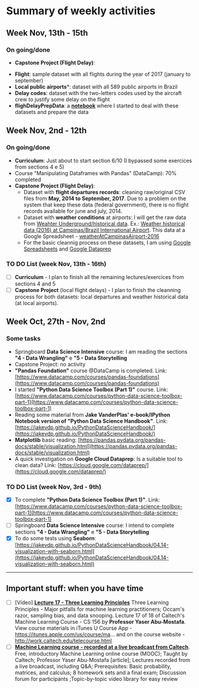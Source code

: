 # Summary of weekly activities

## Week Nov, 13th - 15th 
### On going/done
* **Capstone Project (Flight Delay)**: 
- **Flight**: sample dataset with all flights during the year of 2017 (january to september)
- **Local public airports***: dataset with all 589 public airports in Brazil
- **Delay codes**: dataset with the two-letters codes used by the aircraft crew to justify some delay on the flight
- **flighDelayPrepData**: a [**notebook**]() where I started to deal with these datasets and prepare the data

## Week Nov, 2nd - 12th 
### On going/done
* **Curriculum**: Just about to start section 6/10 (I bypassed some exercices from sections 4 e 5)
* Course "Manipulating Dataframes with Pandas" (DataCamp): 70% completed
* **Capstone Project (Flight Delay)**: 
  - Dataset with **flight departures records**: cleaning raw/original CSV files from **May, 2014 to September, 2017**. Due to a problem on the system that keep these data (federal government), there is no flight records available for june and july, 2014.
  - Dataset with **weather conditions** at airports: I will get the raw data from [Weahter Underground/historical data](https://www.wunderground.com/history/). Ex.: [Weather historical data (2016) at Campinas/Brazil International Airport](https://www.wunderground.com/history/airport/SBKP/2016/1/1/CustomHistory.html?dayend=31&monthend=12&yearend=2016&req_city=&req_state=&req_statename=&reqdb.zip=&reqdb.magic=&reqdb.wmo=). This data at a Google Spreadsheet - [weatherAtCampinasAirport-2016](https://docs.google.com/spreadsheets/d/1nUu6nfqJOYB0ECULsN0r7BfWjKyWUiJeQ2nnyT0V1v8/edit?usp=sharing)
  - For the basic cleannig process on these datasets, I am using [Google Spreadsheets](https://docs.google.com/spreadsheets/) and [Google Dataprep](https://clouddataprep.com/datasets)

### TO DO List (week Nov, 13th - 16th)
* [ ] **Curriculum** -  I plan to finish all the remaining lectures/exercices from sections 4 and 5 
* [ ] **Capstone Project** (local flight delays) - I plan to finish the cleanning process for both datasets: local departures and weather historical data (at local airports).
  
## Week Oct, 27th - Nov, 2nd 

### Some tasks
* Springboard **Data Science Intensive** course: I am reading the sections **"4 - Data Wrangling"** e **"5 - Data Storytelling**
* Capstone Project: no activity
* **"Pandas Foundation"** course @DataCamp is completed. Link: [https://www.datacamp.com/courses/pandas-foundations](https://www.datacamp.com/courses/pandas-foundations) 
* I started **"Python Data Science Toolbox (Part 1)"** course. Link: [https://www.datacamp.com/courses/python-data-science-toolbox-part-1](https://www.datacamp.com/courses/python-data-science-toolbox-part-1)
* Reading some material from **Jake VanderPlas' e-book/IPython Notebook version of "Python Data Science Handbook"**. Link: [https://jakevdp.github.io/PythonDataScienceHandbook/](https://jakevdp.github.io/PythonDataScienceHandbook/) 
* **Matplotlib** basic reading: [https://pandas.pydata.org/pandas-docs/stable/visualization.html](https://pandas.pydata.org/pandas-docs/stable/visualization.html)
* A quick investigation on **Google Cloud Dataprep**: Is a suitable tool to clean data? Link: [https://cloud.google.com/dataprep/](https://cloud.google.com/dataprep/)

### TO DO List (week Nov, 3rd - 9th)
* [x] To complete **"Python Data Science Toolbox (Part 1)"**. Link: [https://www.datacamp.com/courses/python-data-science-toolbox-part-1](https://www.datacamp.com/courses/python-data-science-toolbox-part-1)
* [ ] Springboard **Data Science Intensive** course: I intend to complete sections **"4 - Data Wrangling"** e **"5 - Data Storytelling**
* [x] To do some tests using **Seaborn**: [https://jakevdp.github.io/PythonDataScienceHandbook/04.14-visualization-with-seaborn.html](https://jakevdp.github.io/PythonDataScienceHandbook/04.14-visualization-with-seaborn.html)

---
## Important stuff: when you have time
* [ ] [Vídeo] [**Lecture 17 - Three Learning Principles**](https://www.youtube.com/watch?v=EZBUDG12Nr0&feature=youtu.be&t=45m5s) Three Learning Principles - Major pitfalls for machine learning practitioners; Occam's razor, sampling bias, and data snooping. Lecture 17 of 18 of Caltech's Machine Learning Course - CS 156 by **Professor Yaser Abu-Mostafa**. View course materials in iTunes U Course App - https://itunes.apple.com/us/course/ma... and on the course website - http://work.caltech.edu/telecourse.html
* [ ] [**Machine Learning course - recorded at a live broadcast from Caltech**](https://work.caltech.edu/telecourse.html). Free, introductory Machine Learning online course (MOOC); Taught by Caltech; Professor Yaser Abu-Mostafa [article]; Lectures recorded from a live broadcast, including Q&A; Prerequisites: Basic probability, matrices, and calculus; 8 homework sets and a final exam; Discussion forum for participants ;Topic-by-topic video library for easy review
